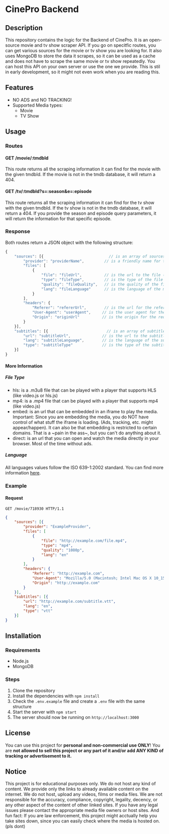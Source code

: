 # CinePro Backend

## Description

This repository contains the logic for the Backend of CinePro. It is an open-source movie and tv show scraper API. If you go on specitfic routes, you can get various sources for the movie or tv show you are looking for. It also uses MongoDB to store the data it scrapes, so it can be used as a cache and does not have to scrape the same movie or tv show repeatedly. You can host this API on your own server or use the one we provide. This is stil in early development, so it might not even work when you are reading this.

## Features

- NO ADS and NO TRACKING!
- Supported Media types:
  - Movie
  - TV Show

## Usage

### Routes

#### GET /movie/:tmdbId

This route returns all the scraping information it can find for the movie with the given tmdbId. If the movie is not in the tmdb database, it will return a 404.

#### GET /tv/:tmdbId?s=:season&e=:episode

This route returns all the scraping information it can find for the tv show with the given tmdbId. If the tv show is not in the tmdb database, it will return a 404. If you provide the season and episode query parameters, it will return the information for that specific episode.

### Response

Both routes return a JSON object with the following structure:

```js
{
    "sources": [{                             // is an array of sources for the media (each source is a provider)
        "provider": "providerName",         // is a friendly name for the provider
        "files": [
            {
                "file": "fileUrl",          // is the url to the file (most of the time a .m3u8 file)
                "type": "fileType",         // is the type of the file (hls, mp4, embed or direct). More information below.
                "quality": "fileQuality",   // is the quality of the file (varies from provider to provider). Can also be unknown.
                "lang": "fileLanguage"      // is the language of the media file (en, fr...). Can also be unknown. More information below.
            }
        ],
        "headers": {
            "Referer": "refererUrl",        // is the url for the referer header. This is most of the time the same as the file url. USE IT TO MAKE REQUESTS TO THE FILE URL! Won't work without it.
            "User-Agent": "userAgent",     // is the user agent for the request. Also recommended for making requests to the file url.
            "Origin": "originUrl"          // is the origin for the request. Also recommended for making requests to the file url.
        }
    }],
    "subtitles": [{                          // is an array of subtitles for the media. This is not provider specific. It lists all subtitles for the media. Most of the time there are several subtitles.
        "url": "subtitleUrl",              // is the url to the subtitle file
        "lang": "subtitleLanguage",        // is the language of the subtitle file (en, fr...)
        "type": "subtitleType"             // is the type of the subtitle file (srt, vtt...)
    }]
}
```

#### More Information

##### File Type

- hls: is a .m3u8 file that can be played with a player that supports HLS (like video.js or hls.js)
- mp4: is a .mp4 file that can be played with a player that supports mp4 (like video.js)
- embed: is an url that can be embedded in an iframe to play the media. Important: Since you are embedding the media, you do NOT have control of what stuff the iframe is loading. (Ads, tracking, etc. might appear/happen). It can also be that embedding is restricted to certain domains. That is a ~pain in the ass~, but you can't do anything about it.
- direct: is an url that you can open and watch the media directly in your browser. Most of the time without ads.

##### Language

All languages values follow the ISO 639-1:2002 standard. You can find more information [here](https://en.wikipedia.org/wiki/List_of_ISO_639-1_codes).

### Example

#### Request

```http
GET /movie/718930 HTTP/1.1
```

```json
{
    "sources": [{
        "provider": "ExampleProvider",
        "files": [
            {
                "file": "http://example.com/file.mp4",
                "type": "mp4",
                "quality": "1080p",
                "lang": "en"
            }
        ],
        "headers": {
            "Referer": "http://example.com",
            "User-Agent": "Mozilla/5.0 (Macintosh; Intel Mac OS X 10_15_7) AppleWebKit/537.36 (KHTML, like Gecko) Chrome/124.0.0.0 Safari/537.36",
            "Origin": "http://example.com"
        }
    }],
    "subtitles": [{
        "url": "http://example.com/subtitle.vtt",
        "lang": "en",
        "type": "vtt"
    }]
}
```

## Installation

### Requirements

- Node.js
- MongoDB

### Steps

1. Clone the repository
2. Install the dependencies with `npm install`
3. Check the `.env.example` file and create a `.env` file with the same structure
4. Start the server with `npm start`
5. The server should now be running on `http://localhost:3000`

## License

You can use this project for **personal and non-commercial use ONLY**! You are **not allowed to sell this project or any part of it and/or add ANY KIND of tracking or advertisement to it.**

## Notice

This project is for educational purposes only. We do not host any kind of content. We provide only the links to already available content on the internet. We do not host, upload any videos, films or media files. We are not responsible for the accuracy, compliance, copyright, legality, decency, or any other aspect of the content of other linked sites. If you have any legal issues please contact the appropriate media file owners or host sites. And fun fact: If you are law enforcement, this project might acctually help you take sites down, since you can easily check where the media is hosted on. (pls dont)

